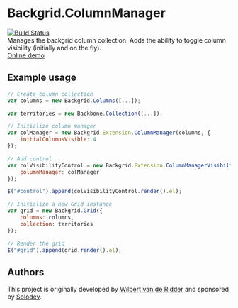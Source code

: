 # Backgrid.ColumnManager
[![Build Status](https://travis-ci.org/WRidder/Backgrid.ColumnManager.svg?branch=master)](https://travis-ci.org/WRidder/Backgrid.ColumnManager)  
Manages the backgrid column collection. Adds the ability to toggle column visibility (initially and on the fly).  
[Online demo](https://wridder.github.io/backgrid-demo/)

## Example usage
```javascript
// Create column collection
var columns = new Backgrid.Columns([...]);

var territories = new Backbone.Collection([...]);

// Initialize column manager
var colManager = new Backgrid.Extension.ColumnManager(columns, {
	initialColumnsVisible: 4
});

// Add control
var colVisibilityControl = new Backgrid.Extension.ColumnManagerVisibilityControl({
	columnManager: colManager
});

$("#control").append(colVisibilityControl.render().el);

// Initialize a new Grid instance
var grid = new Backgrid.Grid({
	columns: columns,
	collection: territories
});

// Render the grid
$("#grid").append(grid.render().el);
```

## Authors
This project is originally developed by [Wilbert van de Ridder](https://github.com/WRidder/) and sponsored by [Solodev](http://www.solodev.com).

